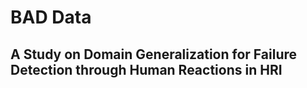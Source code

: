 # BAD Data
## A Study on Domain Generalization for Failure Detection through Human Reactions in HRI
